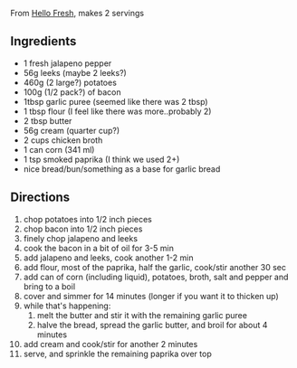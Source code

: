 From [Hello Fresh](https://www.hellofresh.ca/recipes/bacon-corn-chowder-6135b2317f1fad294c00eaee), makes 2 servings

## Ingredients
- 1 fresh jalapeno pepper
- 56g leeks (maybe 2 leeks?)
- 460g (2 large?) potatoes
- 100g (1/2 pack?) of bacon
- 1tbsp garlic puree (seemed like there was 2 tbsp)
- 1 tbsp flour (I feel like there was more..probably 2)
- 2 tbsp butter
- 56g cream (quarter cup?)
- 2 cups chicken broth
- 1 can corn (341 ml)
- 1 tsp smoked paprika (I think we used 2+)
- nice bread/bun/something as a base for garlic bread

## Directions
1. chop potatoes into 1/2 inch pieces
1. chop bacon into 1/2 inch pieces
1. finely chop jalapeno and leeks
1. cook the bacon in a bit of oil for 3-5 min
1. add jalapeno and leeks, cook another 1-2 min
1. add flour, most of the paprika, half the garlic, cook/stir another 30 sec
1. add can of corn (including liquid), potatoes, broth, salt and pepper and bring to a boil
1. cover and simmer for 14 minutes (longer if you want it to thicken up)
1. while that's happening:
   1. melt the butter and stir it with the remaining garlic puree
   1. halve the bread, spread the garlic butter, and broil for about 4 minutes
1. add cream and cook/stir for another 2 minutes
1. serve, and sprinkle the remaining paprika over top
